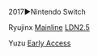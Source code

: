 <!--

<details>
<summary>layout: page
title: ""
permalink: https://jeuxsf.github.io/JSF/ezMU

</details>
  
#### hidden field with metadata

-->

2017►Nintendo Switch

Ryujinx
[Mainline](https://ouo.io/fWqq5R) [LDN2.5](https://ouo.io/y6G5OK)

Yuzu
[Early Access](https://ouo.io/5L7S1)
